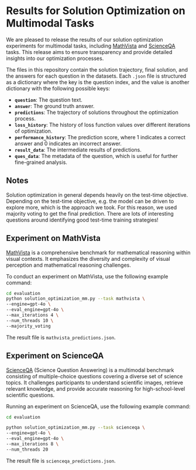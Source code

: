 # Results for Solution Optimization on Multimodal Tasks

We are pleased to release the results of our solution optimization experiments for multimodal tasks, including [MathVista](https://mathvista.github.io/) and [ScienceQA](https://scienceqa.github.io/) tasks. This release aims to ensure transparency and provide detailed insights into our optimization processes.

The files in this repository contain the solution trajectory, final solution, and the answers for each question in the datasets. Each `.json` file is structured as a dictionary where the key is the question index, and the value is another dictionary with the following possible keys:

- **`question`**: The question text.
- **`answer`**: The ground truth answer.
- **`predictions`**: The trajectory of solutions throughout the optimization process.
- **`loss_history`**: The history of loss function values over different iterations of optimization.
- **`performance_history`**: The prediction score, where 1 indicates a correct answer and 0 indicates an incorrect answer.
- **`result_data`**: The intermediate results of predictions.
- **`ques_data`**: The metadata of the question, which is useful for further fine-grained analysis.

## Notes
Solution optimization in general depends heavily on the test-time objective. Depending on the test-time objective, e.g. the model can be driven to explore more, which is the approach we took. For this reason, we used majority voting to get the final prediction. There are lots of interesting questions around identifying good test-time training strategies!

## Experiment on MathVista

[MathVista](https://mathvista.github.io/) is a comprehensive benchmark for mathematical reasoning within visual contexts. It emphasizes the diversity and complexity of visual perception and mathematical reasoning challenges.

To conduct an experiment on MathVista, use the following example command:

```sh
cd evaluation
python solution_optimization_mm.py --task mathvista \
--engine=gpt-4o \
--eval_engine=gpt-4o \
--max_iterations 4 \
--num_threads 10 \
--majority_voting
```

The result file is `mathvista_predictions.json`.

## Experiment on ScienceQA

[ScienceQA](https://scienceqa.github.io/) (Science Question Answering) is a multimodal benchmark consisting of multiple-choice questions covering a diverse set of science topics. It challenges participants to understand scientific images, retrieve relevant knowledge, and provide accurate reasoning for high-school-level scientific questions.

Running an experiment on ScienceQA, use the following example command:

```sh
cd evaluation

python solution_optimization_mm.py --task scienceqa \
--engine=gpt-4o \
--eval_engine=gpt-4o \
--max_iterations 8 \
--num_threads 20
```

The result file is `scienceqa_predictions.json`.

